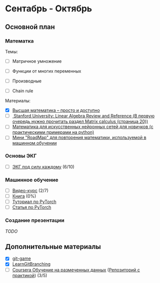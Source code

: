 # Сентабрь - Октябрь
## Основной план
### Математка
Темы:
- [ ] Матричное умножение
- [ ] Функции от многих переменных
- [ ] Производные
- [ ] Chain rule


Материалы:
- [x] [Высшая математика – просто и доступно](http://mathprofi.ru/)
- [ ] [ Stanford University: Linear Algebra Review and Reference (В первую очередь нужно прочитать раздел Matrix calculus (страница 20))](http://cs229.stanford.edu/section/cs229-linalg.pdf)
- [ ] [Математика для искусственных нейронных сетей для новичков (с практическими примерами на python)](https://habr.com/ru/post/307004/)
- [ ] [Мини "RoadMap" для повторения математики, используемой в машинном обучении](https://vk.com/mlcourse?w=wall-158557357_3) 
### Основы ЭКГ
- [ ] [ЭКГ под силу каждому](https://www.youtube.com/watch?v=H-TnrZxHbzU&list=PLlNBsfdvoYudukyw5axeXDRxp0jf_gffc) (6/10)
### Машинное обучение
- [ ] [Видео-курс](https://dlcourse.ai/) (2/7)
- [ ] [Книга](https://habr.com/ru/post/456738/) (0%)
- [ ] [Туториал по PyTorch](https://pytorch.org/tutorials/beginner/deep_learning_60min_blitz.html)
- [ ] [Статья по PyTorch](https://habr.com/ru/post/334380/)
### Создание презентации
*TODO*
## Дополнительные материалы
- [x] [git-game](https://github.com/git-game)
- [x] [LearnGitBranching](learngitbranching.js.org)
- [ ] [Coursera Обучение на размеченных данных](https://www.coursera.org/learn/supervised-learning) ([Репозиторий с практикой](https://github.com/sevskii111/supervised-learning)) (3/5)